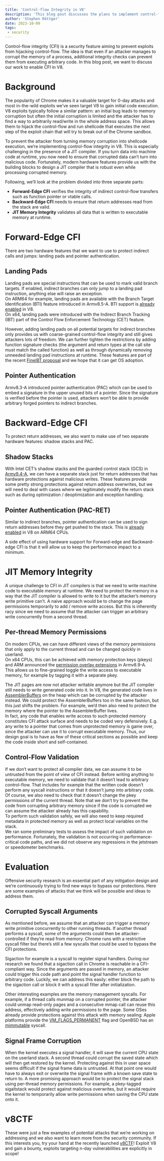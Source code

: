 ```yaml
---
title: 'Control-flow Integrity in V8'
description: 'This blog post discusses the plans to implement control-flow integrity in V8.'
author: 'Stephen Röttger'
date: 2023-10-09
tags:
 - security
---
```

Control-flow integrity (CFI) is a security feature aiming to prevent exploits from hijacking control-flow. The idea is that even if an attacker manages to corrupt the memory of a process, additional integrity checks can prevent them from executing arbitrary code. In this blog post, we want to discuss our work to enable CFI in V8.

# Background

The popularity of Chrome makes it a valuable target for 0-day attacks and most in-the-wild exploits we’ve seen target V8 to gain initial code execution. V8 exploits typically follow a similar pattern: an initial bug leads to memory corruption but often the initial corruption is limited and the attacker has to find a way to arbitrarily read/write in the whole address space. This allows them to hijack the control-flow and run shellcode that executes the next step of the exploit chain that will try to break out of the Chrome sandbox.


To prevent the attacker from turning memory corruption into shellcode execution, we’re implementing control-flow integrity in V8. This is especially challenging in the presence of a JIT compiler. If you turn data into machine code at runtime, you now need to ensure that corrupted data can’t turn into malicious code. Fortunately, modern hardware features provide us with the building blocks to design a JIT compiler that is robust even while processing corrupted memory.


Following, we’ll look at the problem divided into three separate parts:

- **Forward-Edge CFI** verifies the integrity of indirect control-flow transfers such as function pointer or vtable calls.
- **Backward-Edge CFI** needs to ensure that return addresses read from the stack are valid.
- **JIT Memory Integrity** validates all data that is written to executable memory at runtime.

# Forward-Edge CFI

There are two hardware features that we want to use to protect indirect calls and jumps: landing pads and pointer authentication.


## Landing Pads

Landing pads are special instructions that can be used to mark valid branch targets. If enabled, indirect branches can only jump to a landing pad instruction, anything else will raise an exception.  
On ARM64 for example, landing pads are available with the Branch Target Identification (BTI) feature introduced in Armv8.5-A. BTI support is [already enabled](https://bugs.chromium.org/p/chromium/issues/detail?id=1145581) in V8.  
On x64, landing pads were introduced with the Indirect Branch Tracking (IBT) part of the Control Flow Enforcement Technology (CET) feature.


However, adding landing pads on all potential targets for indirect branches only provides us with coarse-grained control-flow integrity and still gives attackers lots of freedom. We can further tighten the restrictions by adding function signature checks (the argument and return types at the call site must match the called function) as well as through dynamically removing unneeded landing pad instructions at runtime.
These features are part of the recent [FineIBT proposal](https://arxiv.org/abs/2303.16353) and we hope that it can get OS adoption.

## Pointer Authentication

Armv8.3-A introduced pointer authentication (PAC) which can be used to embed a signature in the upper unused bits of a pointer. Since the signature is verified before the pointer is used, attackers won’t be able to provide arbitrary forged pointers to indirect branches.

# Backward-Edge CFI

To protect return addresses, we also want to make use of two separate hardware features: shadow stacks and PAC.

## Shadow Stacks

With Intel CET’s shadow stacks and the guarded control stack (GCS) in [Armv9.4-A](https://community.arm.com/arm-community-blogs/b/architectures-and-processors-blog/posts/arm-a-profile-architecture-2022), we can have a separate stack just for return addresses that has hardware protections against malicious writes. These features provide some pretty strong protections against return address overwrites, but we will need to deal with cases where we legitimately modify the return stack such as during optimization / deoptimization and exception handling.

## Pointer Authentication (PAC-RET)

Similar to indirect branches, pointer authentication can be used to sign return addresses before they get pushed to the stack. This is [already enabled](https://bugs.chromium.org/p/chromium/issues/detail?id=919548) in V8 on ARM64 CPUs.


A side effect of using hardware support for Forward-edge and Backward-edge CFI is that it will allow us to keep the performance impact to a minimum.

# JIT Memory Integrity

A unique challenge to CFI in JIT compilers is that we need to write machine code to executable memory at runtime. We need to protect the memory in a way that the JIT compiler is allowed to write to it but the attacker’s memory write primitive can’t. A naive approach would be to change the page permissions temporarily to add / remove write access. But this is inherently racy since we need to assume that the attacker can trigger an arbitrary write concurrently from a second thread.


## Per-thread Memory Permissions

On modern CPUs, we can have different views of the memory permissions that only apply to the current thread and can be changed quickly in userland.  
On x64 CPUs, this can be achieved with memory protection keys (pkeys) and ARM announced the [permission overlay extensions](https://community.arm.com/arm-community-blogs/b/architectures-and-processors-blog/posts/arm-a-profile-architecture-2022) in Armv8.9-A.  
This allows us to fine-grained toggle the write access to executable memory, for example by tagging it with a separate pkey.


The JIT pages are now not attacker writable anymore but the JIT compiler still needs to write generated code into it. In V8, the generated code lives in [AssemblerBuffers](https://source.chromium.org/chromium/chromium/src/+/main:v8/src/codegen/assembler.h;l=255;drc=064b9a7903b793734b6c03a86ee53a2dc85f0f80) on the heap which can be corrupted by the attacker instead. We could protect the AssemblerBuffers too in the same fashion, but this just shifts the problem. For example, we’d then also need to protect the memory where the pointer to the AssemblerBuffer lives.  
In fact, any code that enables write access to such protected memory constitutes CFI attack surface and needs to be coded very defensively. E.g. any write to a pointer that comes from unprotected memory is game over, since the attacker can use it to corrupt executable memory. Thus, our design goal is to have as few of these critical sections as possible and keep the code inside short and self-contained.

## Control-Flow Validation

If we don’t want to protect all compiler data, we can assume it to be untrusted from the point of view of CFI instead. Before writing anything to executable memory, we need to validate that it doesn’t lead to arbitrary control-flow. That includes for example that the written code doesn’t perform any syscall instructions or that it doesn’t jump into arbitrary code. Of course, we also need to check that it doesn’t change the pkey permissions of the current thread. Note that we don’t try to prevent the code from corrupting arbitrary memory since if the code is corrupted we can assume the attacker already has this capability.  
To perform such validation safely, we will also need to keep required metadata in protected memory as well as protect local variables on the stack.  
We ran some preliminary tests to assess the impact of such validation on performance. Fortunately, the validation is not occurring in performance-critical code paths, and we did not observe any regressions in the jetstream or speedometer benchmarks.

# Evaluation

Offensive security research is an essential part of any mitigation design and we’re continuously trying to find new ways to bypass our protections. Here are some examples of attacks that we think will be possible and ideas to address them.

## Corrupted Syscall Arguments

As mentioned before, we assume that an attacker can trigger a memory write primitive concurrently to other running threads. If another thread performs a syscall, some of the arguments could then be attacker-controlled if they’re read from memory. Chrome runs with a restrictive syscall filter but there’s still a few syscalls that could be used to bypass the CFI protections.


Sigaction for example is a syscall to register signal handlers. During our research we found that a sigaction call in Chrome is reachable in a CFI-compliant way. Since the arguments are passed in memory, an attacker could trigger this code path and point the signal handler function to arbitrary code. Luckily, we can address this easily: either block the path to the sigaction call or block it with a syscall filter after initialization.


Other interesting examples are the memory management syscalls. For example, if a thread calls munmap on a corrupted pointer, the attacker could unmap read-only pages and a consecutive mmap call can reuse this address, effectively adding write permissions to the page.
Some OSes already provide protections against this attack with memory sealing: Apple platforms provide the [VM\_FLAGS\_PERMANENT](https://github.com/apple-oss-distributions/xnu/blob/1031c584a5e37aff177559b9f69dbd3c8c3fd30a/osfmk/mach/vm_statistics.h#L274) flag and OpenBSD has an [mimmutable](https://man.openbsd.org/mimmutable.2) syscall.

## Signal Frame Corruption

When the kernel executes a signal handler, it will save the current CPU state on the userland stack. A second thread could corrupt the saved state which will then get restored by the kernel.
Protecting against this in user space seems difficult if the signal frame data is untrusted. At that point one would have to always exit or overwrite the signal frame with a known save state to return to.
A more promising approach would be to protect the signal stack using per-thread memory permissions. For example, a pkey-tagged sigaltstack would protect against malicious overwrites, but it would require the kernel to temporarily allow write permissions when saving the CPU state onto it.

# v8CTF

These were just a few examples of potential attacks that we’re working on addressing and we also want to learn more from the security community. If this interests you, try your hand at the recently launched [v8CTF](https://security.googleblog.com/2023/10/expanding-our-exploit-reward-program-to.html)! Exploit V8 and gain a bounty, exploits targeting n-day vulnerabilities are explicitly in scope!
